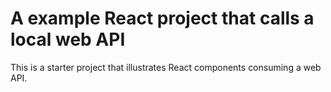 # A example React project that calls a local web API

This is a starter project that illustrates React components consuming a web API.
